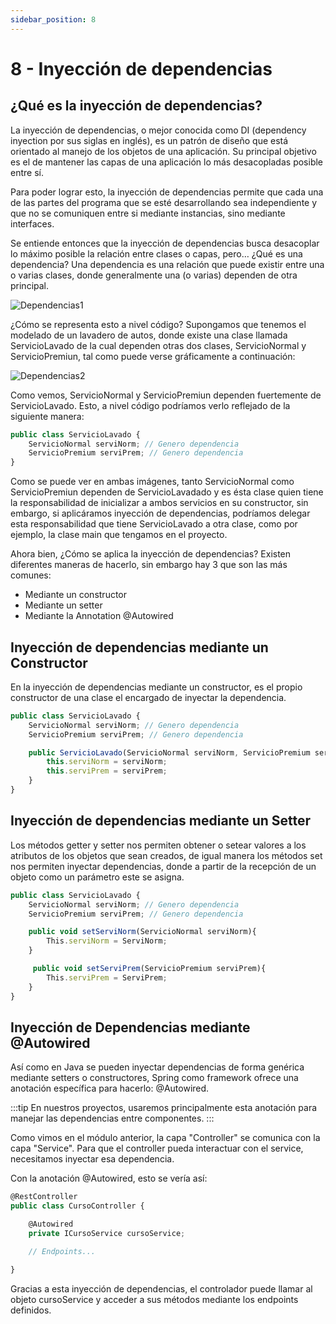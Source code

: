 ```yaml
---
sidebar_position: 8
---
```


# 8 - Inyección de dependencias

## ¿Qué es la inyección de dependencias?
La inyección de dependencias, o mejor conocida como DI (dependency inyection por sus siglas en inglés), es un patrón de diseño que está orientado al manejo de los objetos de una aplicación. Su principal objetivo es el de mantener las capas de una aplicación lo más desacopladas posible entre sí.

Para poder lograr esto, la inyección de dependencias permite que cada una de las partes del programa que se esté desarrollando sea independiente y que no se comuniquen entre si mediante instancias, sino mediante interfaces.

Se entiende entonces que la inyección de dependencias busca desacoplar lo máximo posible la relación entre clases o capas, pero… ¿Qué es una dependencia? Una dependencia es una relación que puede existir entre una o varias clases, donde generalmente una (o varias) dependen de otra principal.

![Dependencias1](/img/dependencias1.png)

¿Cómo se representa esto a nivel código? Supongamos que tenemos el modelado de un lavadero de autos, donde existe una clase llamada ServicioLavado de la cual dependen otras dos clases, ServicioNormal y ServicioPremiun, tal como puede verse gráficamente a continuación:

![Dependencias2](/img/dependencias2.png)

Como vemos, ServicioNormal y ServicioPremiun dependen fuertemente de ServicioLavado. Esto, a nivel código podríamos verlo reflejado de la siguiente manera: 

```jsx title="Ejemplo"
public class ServicioLavado {
    ServicioNormal serviNorm; // Genero dependencia
    ServicioPremium serviPrem; // Genero dependencia
}
```

Como se puede ver en ambas imágenes, tanto ServicioNormal como ServicioPremiun dependen de ServicioLavadado y es ésta clase quien tiene la responsabilidad de inicializar a ambos servicios en su constructor, sin embargo, si aplicáramos inyección de dependencias, podríamos delegar esta responsabilidad que tiene ServicioLavado a otra clase, como por ejemplo, la clase main que tengamos en el proyecto.

Ahora bien, ¿Cómo se aplica la inyección de dependencias? Existen diferentes maneras de hacerlo, sin embargo hay 3 que son las más comunes:

- Mediante un constructor
- Mediante un setter
- Mediante la Annotation @Autowired

## Inyección de dependencias mediante un Constructor
En la inyección de dependencias mediante un constructor, es el propio constructor de una clase el encargado de inyectar la dependencia.

```jsx title="Ejemplo"
public class ServicioLavado {
    ServicioNormal serviNorm; // Genero dependencia
    ServicioPremium serviPrem; // Genero dependencia

    public ServicioLavado(ServicioNormal serviNorm, ServicioPremium serviPrem){
        this.serviNorm = serviNorm;
        this.serviPrem = serviPrem;
    }
}
```

## Inyección de dependencias mediante un Setter
Los métodos getter y setter nos permiten obtener o setear valores a los atributos de los objetos que sean creados, de igual manera los métodos set nos permiten inyectar dependencias, donde a partir de la recepción de un objeto como un parámetro este se asigna.

```jsx title="Ejemplo"
public class ServicioLavado {
    ServicioNormal serviNorm; // Genero dependencia
    ServicioPremium serviPrem; // Genero dependencia

    public void setServiNorm(ServicioNormal serviNorm){
        This.serviNorm = ServiNorm;
    }

     public void setServiPrem(ServicioPremium serviPrem){
        This.serviPrem = ServiPrem;
    }
}
```


## Inyección de Dependencias mediante @Autowired

Así como en Java se pueden inyectar dependencias de forma genérica mediante setters o constructores, Spring como framework ofrece una anotación específica para hacerlo: @Autowired.

:::tip
En nuestros proyectos, usaremos principalmente esta anotación para manejar las dependencias entre componentes.
:::

Como vimos en el módulo anterior, la capa "Controller" se comunica con la capa "Service". Para que el controller pueda interactuar con el service, necesitamos inyectar esa dependencia.

Con la anotación @Autowired, esto se vería así:

```jsx title="Ejemplo"
@RestController
public class CursoController {

    @Autowired
    private ICursoService cursoService;

    // Endpoints...

}
```
Gracias a esta inyección de dependencias, el controlador puede llamar al objeto cursoService y acceder a sus métodos mediante los endpoints definidos.
